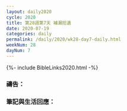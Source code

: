 ```yaml
---
layout: daily2020
cycle: 2020
title: 第28週第7天 補漏拾遺
date: 2020-07-19
categories: daily
permalink: /daily/2020/wk28-day7-daily.html
weekNum: 28
dayNum: 7
---
```


{%- include BibleLinks2020.html -%}

### 禱告：

### 筆記與生活回應：
